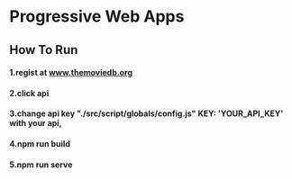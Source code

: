 # Progressive Web Apps


## How To Run
#### 1.regist at www.themoviedb.org
#### 2.click api
#### 3.change api key "./src/script/globals/config.js" 	KEY: 'YOUR_API_KEY' with your api,
#### 4.npm run build
#### 5.npm run serve
